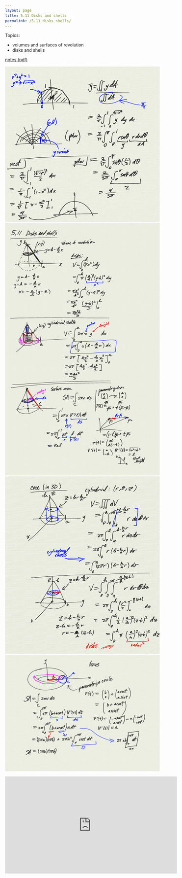 ```yaml
---
layout: page
title: 5.11 Disks and shells
permalink: /5.11_disks_shells/
---
```


Topics:
- volumes and surfaces of revolution
- disks and shells

[notes (pdf)](MultiV_5.11_DisksShells.pdf) 

![](0.png)
![](1.png)
![](2.png)
![](3.png)

<iframe width="560" height="315" src="https://www.youtube.com/embed/iiyc337yiJ8" title="YouTube video player" frameborder="0" allow="accelerometer; autoplay; clipboard-write; encrypted-media; gyroscope; picture-in-picture" allowfullscreen></iframe>

